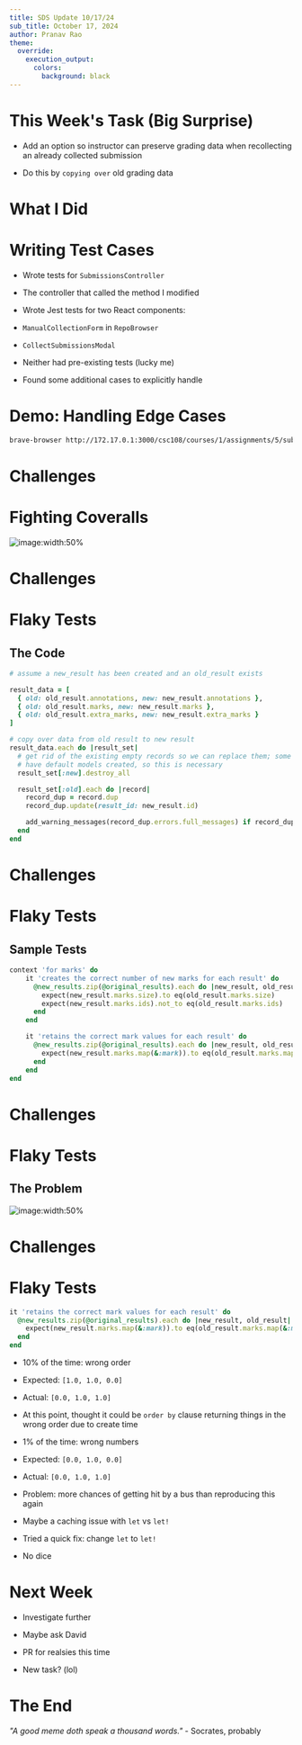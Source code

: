 ```yaml
---
title: SDS Update 10/17/24
sub_title: October 17, 2024
author: Pranav Rao
theme:
  override:
    execution_output:
      colors:
        background: black
---
```


This Week's Task (Big Surprise)
===

<!--pause-->
- Add an option so instructor can preserve grading data when
  recollecting an already collected submission 
<!-- pause -->
<!-- new_line -->
- Do this by `copying over` old grading data

<!-- end_slide -->

What I Did
===

<!-- pause -->
# Writing Test Cases
<!-- pause -->
- Wrote tests for `SubmissionsController`
<!-- pause -->
  - The controller that called the method I modified
<!-- new_line -->
<!-- pause -->
- Wrote Jest tests for two React components:
<!-- pause -->
  - `ManualCollectionForm` in `RepoBrowser`
<!-- pause -->
  - `CollectSubmissionsModal` 
<!-- new_line -->
<!-- pause -->
- Neither had pre-existing tests (lucky me)
<!-- new_line -->
<!-- pause -->
- Found some additional cases to explicitly handle

<!-- pause -->
# Demo: Handling Edge Cases

```bash +exec
brave-browser http://172.17.0.1:3000/csc108/courses/1/assignments/5/submissions/repo_browser?grouping_id=464
```

<!-- end_slide -->
Challenges
===

<!-- pause -->
# Fighting Coveralls
<!-- pause -->

![image:width:50%](./figures/10-17-24/1.jpg)

<!-- end_slide -->
Challenges
===

<!-- pause -->
# Flaky Tests
<!-- pause -->
## The Code
```ruby {1-22|4|10|13|15|16|17|19}
# assume a new_result has been created and an old_result exists

result_data = [
  { old: old_result.annotations, new: new_result.annotations },
  { old: old_result.marks, new: new_result.marks },
  { old: old_result.extra_marks, new: new_result.extra_marks }
]

# copy over data from old result to new result
result_data.each do |result_set|
  # get rid of the existing empty records so we can replace them; some results
  # have default models created, so this is necessary
  result_set[:new].destroy_all

  result_set[:old].each do |record|
    record_dup = record.dup
    record_dup.update(result_id: new_result.id)

    add_warning_messages(record_dup.errors.full_messages) if record_dup.errors.present?
  end
end
```
<!-- end_slide -->
Challenges
===

# Flaky Tests
<!-- pause -->
## Sample Tests
<!-- pause -->
```ruby {1-14|3|4-5|11}
context 'for marks' do
    it 'creates the correct number of new marks for each result' do
      @new_results.zip(@original_results).each do |new_result, old_result|
        expect(new_result.marks.size).to eq(old_result.marks.size)
        expect(new_result.marks.ids).not_to eq(old_result.marks.ids)
      end
    end

    it 'retains the correct mark values for each result' do
      @new_results.zip(@original_results).each do |new_result, old_result|
        expect(new_result.marks.map(&:mark)).to eq(old_result.marks.map(&:mark))
      end
    end
end
```

<!-- end_slide -->
Challenges
===

# Flaky Tests
<!-- pause -->

## The Problem
<!-- pause -->
![image:width:50%](./figures/10-17-24/2.jpeg)

<!-- end_slide -->
Challenges
===

# Flaky Tests
<!-- pause -->

```ruby
it 'retains the correct mark values for each result' do
  @new_results.zip(@original_results).each do |new_result, old_result|
    expect(new_result.marks.map(&:mark)).to eq(old_result.marks.map(&:mark))
  end
end
```
<!-- new_line -->
<!-- pause -->
- 10% of the time: wrong order
<!-- pause -->
  - Expected: `[1.0, 1.0, 0.0]`
<!-- pause -->
  - Actual: `[0.0, 1.0, 1.0]`
<!-- pause -->
  - At this point, thought it could be `order by` clause returning things
    in the wrong order due to create time

<!-- new_line -->
<!-- pause -->
- 1% of the time: wrong numbers
<!-- pause -->
  - Expected: `[0.0, 1.0, 0.0]`
<!-- pause -->
  - Actual: `[0.0, 1.0, 1.0]`
<!-- pause -->
  - Problem: more chances of getting hit by a bus than reproducing this again
<!-- pause -->
  - Maybe a caching issue with `let` vs `let!`
<!-- new_line -->
<!-- pause -->
- Tried a quick fix: change `let` to `let!`
<!-- pause -->
  - No dice

<!-- end_slide -->
Next Week
===
<!-- new_line -->
<!-- pause -->
- Investigate further
<!-- new_line -->
<!-- pause -->
- Maybe ask David
<!-- new_line -->
<!-- pause -->
- PR for realsies this time
<!-- new_line -->
<!-- pause -->
- New task? (lol)

<!-- end_slide -->
The End
===

<!-- jump_to_middle -->

<!-- column_layout: [1, 7, 1] -->
<!-- column: 1 -->
*"A good meme doth speak a thousand words."* - Socrates, probably

